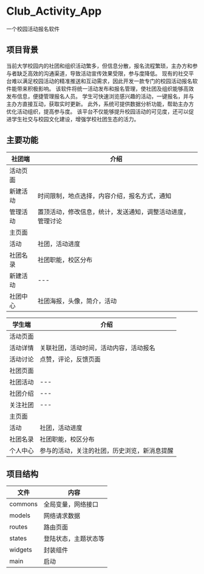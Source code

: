 # Club_Activity_App

一个校园活动报名软件

## 项目背景
当前大学校园内的社团和组织活动繁多，但信息分散，报名流程繁琐，主办方和参与者缺乏高效的沟通渠道，导致活动宣传效果受限，参与度降低。
现有的社交平台难以满足校园活动的精准推送和互动需求，因此开发一款专门的校园活动报名软件能带来积极影响。
该软件将统一活动发布和报名管理，使社团及组织能够高效发布信息，便捷管理报名人员。
学生可快速浏览感兴趣的活动，一键报名，并与主办方直接互动，获取实时更新。
此外，系统可提供数据分析功能，帮助主办方优化活动组织，提高参与度。
该平台不仅能够提升校园活动的可见度，还可以促进学生社交与校园文化建设，增强学校社团生态的活力。

## 主要功能
| 社团端 | 介绍                            |
|-----|-------------------------------|
| 活动页面 |
| 新建活动 | 时间限制，地点选择，内容介绍，报名方式，通知        |
| 管理活动 | 置顶活动，修改信息，统计，发送通知，调整活动进度，管理讨论 |
| 主页面 |
| 活动  | 社团，活动进度                       |
| 社团名录 | 社团职能，校区分布                     |
| 新建活动 | ---                           |
| 社团中心 | 社团海报，头像，简介，活动                 |

| 学生端  | 介绍                     |
|------|------------------------|
| 活动页面 |
| 活动详情 | 关联社团，活动时间，活动内容，活动报名    |
| 活动讨论 | 点赞，评论，反馈页面             |
| 社团页面 |
| 社团活动 | ---                    |
| 社团介绍 | ---                    |
| 关注社团 | ---                    |
| 主页面  |
| 活动   | 社团，活动进度                |
| 社团名录 | 社团职能，校区分布              |
| 个人中心 | 参与的活动，关注的社团，历史浏览，新消息提醒 |

## 项目结构
|文件| 内容        |
|----|-----------|
|commons| 全局变量，网络接口 |
|models| 网络请求数据    |
|routes| 路由页面      |
|states| 登陆状态，主题状态等|
|widgets| 封装组件      |
|main|启动|



